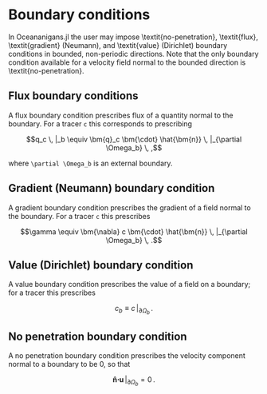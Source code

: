 # Boundary conditions

In Oceananigans.jl the user may impose \textit{no-penetration}, \textit{flux},
\textit{gradient} (Neumann), and \textit{value} (Dirichlet) boundary conditions in bounded,
non-periodic directions.
Note that the only boundary condition available for a velocity field normal to the bounded
direction is \textit{no-penetration}.

## Flux boundary conditions

A flux boundary condition prescribes flux of a quantity normal to the boundary.
  For a tracer ``c`` this corresponds to prescribing
```math
q_c \, |_b \equiv \bm{q}_c \bm{\cdot} \hat{\bm{n}} \, |_{\partial \Omega_b} \, ,
```
where ``\partial \Omega_b`` is an external boundary.

## Gradient (Neumann) boundary condition

A gradient boundary condition prescribes the gradient of a field normal to the boundary.
For a tracer ``c`` this prescribes
```math
\gamma \equiv \bm{\nabla} c \bm{\cdot} \hat{\bm{n}} \, |_{\partial \Omega_b} \, .
```

## Value (Dirichlet) boundary condition

A value boundary condition prescribes the value of a field on a boundary; for a tracer this
prescribes
```math
c_b \equiv c \, |_{\partial \Omega_b} \, .
```

## No penetration boundary condition

A no penetration boundary condition prescribes the velocity component normal to a boundary to be 0,
so that
```math
\bm{\hat{n}} \bm{\cdot} \bm{u} \, |_{\partial \Omega_b} = 0 \, .
```
